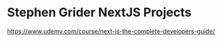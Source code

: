# Stephen Grider NextJS Projects

https://www.udemy.com/course/next-js-the-complete-developers-guide/
